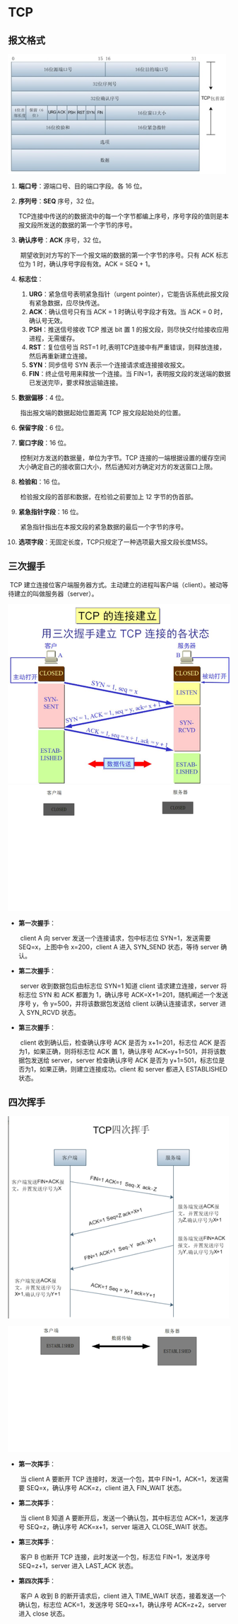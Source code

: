 # TCP

## 报文格式

![image-20210125161537425](TCP.assets/image-20210125161537425.png)

1. **端口号**：源端口号、目的端口字段。各 16 位。

2. **序列号**：**SEQ** 序号，32 位。

   ​	TCP连接中传送的的数据流中的每一个字节都编上序号，序号字段的值则是本报文段所发送的数据的第一个字节的序号。

3. **确认序号**：**ACK** 序号，32 位。

   ​	期望收到对方写的下一个报文端的数据的第一个字节的序号。只有 ACK 标志位为 1 时，确认序号字段有效。ACK = SEQ + 1。

4. **标志位**：
   1. **URG**：紧急信号表明紧急指针（urgent pointer），它能告诉系统此报文段有紧急数据，应尽快传送。
   2. **ACK**：确认信号只有当 ACK = 1 时确认号字段才有效。当 ACK = 0 时，确认号无效。
   3. **PSH**：推送信号接收 TCP 推送 bit 置 1 的报文段，则尽快交付给接收应用进程，无需缓存。
   4. **RST**：复位信号当 RST=1 时,表明TCP连接中有严重错误，则释放连接，然后再重新建立连接。
   5. **SYN**：同步信号 SYN 表示一个连接请求或连接接收报文。
   6. **FIN**：终止信号用来释放一个连接。当 FIN=1，表明报文段的发送端的数据已发送完毕，要求释放运输连接。

5. **数据偏移**：4 位。

   ​	指出报文端的数据起始位置距离 TCP 报文段起始处的位置。

6. **保留字段**：6 位。

7. **窗口字段**：16 位。

   ​	控制对方发送的数据量，单位为字节。TCP 连接的一端根据设置的缓存空间大小确定自己的接收窗口大小，然后通知对方确定对方的发送窗口上限。

8. **检验和**：16 位。

   ​	检验报文段的首部和数据，在检验之前要加上 12 字节的伪首部。

9. **紧急指针字段**：16 位。

   ​	紧急指针指出在本报文段的紧急数据的最后一个字节的序号。

10. **选项字段**：无固定长度，TCP只规定了一种选项最大报文段长度MSS。



## 三次握手

​		TCP 建立连接位客户端服务器方式。主动建立的进程叫客户端（client）。被动等待建立的叫做服务器（server）。

<img src="TCP.assets/image-20210125172206019.png" alt="image-20210125172206019" style="zoom:67%;" />

<img src="TCP.assets/tcp 三次握手.gif" alt="tcp 三次握手" style="zoom:67%;" />

- **第一次握手**：

  ​		client A 向 server 发送一个连接请求，包中标志位 SYN=1，发送需要 SEQ=x，上图中令 x=200，client A 进入 SYN_SEND 状态，等待 server 确认。

  

- **第二次握手**：

  ​		server 收到数据包后由标志位 SYN=1 知道 client 请求建立连接，server 将标志位 SYN 和 ACK 都置为 1，确认序号 ACK=X+1=201，随机阐述一个发送序号 y，令 y=500，并将该数据包发送给 client 以确认连接请求，server 进入 SYN_RCVD 状态。



- **第三次握手**：

  ​		client 收到确认后，检查确认序号 ACK 是否为 x+1=201，标志位 ACK 是否为1，如果正确，则将标志位 ACK 置 1，确认序号 ACK=y+1=501，并将该数据包发送给 server，server 检查确认序号 ACK 是否为 y+1=501，标志位是否为1，如果正确，则建立连接成功。client 和 server 都进入 ESTABLISHED 状态。





## 四次挥手

![image-20210125172112415](TCP.assets/image-20210125172112415.png)



![四次挥手](TCP.assets/四次挥手.gif)

- **第一次挥手**：

  ​		当 client A 要断开 TCP 连接时，发送一个包，其中 FIN=1，ACK=1，发送需要 SEQ=x，确认序号 ACK=z，client 进入 FIN_WAIT 状态。



- **第二次挥手**：

  ​		当 client B 知道 A 要断开后，发送一个确认包，其中标志位 ACK=1，发送序号 SEQ=z，确认序号 ACK=x+1，server 端进入 CLOSE_WAIT 状态。



- **第三次挥手**：

  ​		客户 B 也断开 TCP 连接，此时发送一个包，标志位 FIN=1，发送序号 SEQ=z+1，server 进入 LAST_ACK 状态。

  

- **第四次挥手**：

  ​		客户 A 收到 B 的断开请求后，client 进入 TIME_WAIT 状态，接着发送一个确认包，标志位 ACK=1，发送序号 SEQ=x+1，确认序号 ACK=z+2，server 进入 close 状态。